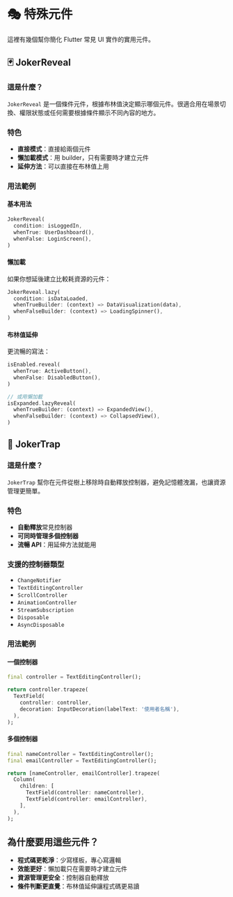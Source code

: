 # 🎭 特殊元件

這裡有幾個幫你簡化 Flutter 常見 UI 實作的實用元件。

## 🃏 JokerReveal

### 這是什麼？
`JokerReveal` 是一個條件元件，根據布林值決定顯示哪個元件。很適合用在場景切換、權限狀態或任何需要根據條件顯示不同內容的地方。

### 特色
- **直接模式**：直接給兩個元件
- **懶加載模式**：用 builder，只有需要時才建立元件
- **延伸方法**：可以直接在布林值上用

### 用法範例

#### 基本用法
```dart
JokerReveal(
  condition: isLoggedIn,
  whenTrue: UserDashboard(),
  whenFalse: LoginScreen(),
)
```

#### 懶加載
如果你想延後建立比較耗資源的元件：

```dart
JokerReveal.lazy(
  condition: isDataLoaded,
  whenTrueBuilder: (context) => DataVisualization(data),
  whenFalseBuilder: (context) => LoadingSpinner(),
)
```

#### 布林值延伸
更流暢的寫法：

```dart
isEnabled.reveal(
  whenTrue: ActiveButton(),
  whenFalse: DisabledButton(),
)

// 或用懶加載
isExpanded.lazyReveal(
  whenTrueBuilder: (context) => ExpandedView(),
  whenFalseBuilder: (context) => CollapsedView(),
)
```

## 🎪 JokerTrap

### 這是什麼？
`JokerTrap` 幫你在元件從樹上移除時自動釋放控制器，避免記憶體洩漏，也讓資源管理更簡單。

### 特色
- **自動釋放**常見控制器
- **可同時管理多個控制器**
- **流暢 API**：用延伸方法就能用

### 支援的控制器類型
- `ChangeNotifier`
- `TextEditingController`
- `ScrollController`
- `AnimationController`
- `StreamSubscription`
- `Disposable`
- `AsyncDisposable`

### 用法範例

#### 一個控制器
```dart
final controller = TextEditingController();

return controller.trapeze(
  TextField(
    controller: controller,
    decoration: InputDecoration(labelText: '使用者名稱'),
  ),
);
```

#### 多個控制器
```dart
final nameController = TextEditingController();
final emailController = TextEditingController();

return [nameController, emailController].trapeze(
  Column(
    children: [
      TextField(controller: nameController),
      TextField(controller: emailController),
    ],
  ),
);
```

## 為什麼要用這些元件？

- **程式碼更乾淨**：少寫樣板，專心寫邏輯
- **效能更好**：懶加載只在需要時才建立元件
- **資源管理更安全**：控制器自動釋放
- **條件判斷更直覺**：布林值延伸讓程式碼更易讀